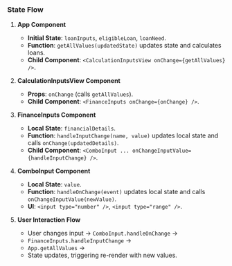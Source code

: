 ### State Flow

1. **App Component**

   - **Initial State**: `loanInputs`, `eligibleLoan`, `loanNeed`.
   - **Function**: `getAllValues(updatedState)` updates state and calculates loans.
   - **Child Component**: `<CalculationInputsView onChange={getAllValues} />`.

2. **CalculationInputsView Component**

   - **Props**: `onChange` (calls `getAllValues`).
   - **Child Component**: `<FinanceInputs onChange={onChange} />`.

3. **FinanceInputs Component**

   - **Local State**: `financialDetails`.
   - **Function**: `handleInputChange(name, value)` updates local state and calls `onChange(updatedDetails)`.
   - **Child Component**: `<ComboInput ... onChangeInputValue={handleInputChange} />`.

4. **ComboInput Component**

   - **Local State**: `value`.
   - **Function**: `handleOnChange(event)` updates local state and calls `onChangeInputValue(newValue)`.
   - **UI**: `<input type="number" />`, `<input type="range" />`.

5. **User Interaction Flow**
   - User changes input → `ComboInput.handleOnChange` →
   - `FinanceInputs.handleInputChange` →
   - `App.getAllValues` →
   - State updates, triggering re-render with new values.
